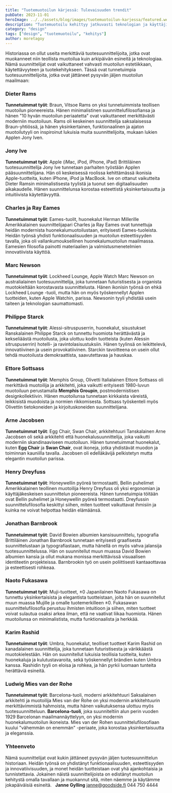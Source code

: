 ```yaml
---
title: "Tuotemuotoilun kärjessä: Tulevaisuuden trendit"
pubDate: 2023-11-01
heroImage: ../../assets/blog/images/tuotemuotoilun-karjessa/featured.webp
description: "Tuotemuotoilu kehittyy jatkuvasti teknologian ja käyttäjien odotusten myötä. Mitkä ovat tärkeimmät trendit, jotka muokkaavat alaa tulevaisuudessa?"
category: "design"
tags: ["design", "tuotemuotoilu", "kehitys"]
author: moretagoy
---
```


Historiassa on ollut useita merkittäviä tuotesuunnittelijoita, jotka ovat muokanneet niin teollista muotoilua kuin arkipäivän esineitä ja teknologiaa. Nämä suunnittelijat ovat vaikuttaneet vahvasti muotoilun estetiikkaan, käytettävyyteen ja tuotekehitykseen. Tässä ovat tunnetuimpia tuotesuunnittelijoita, jotka ovat jättäneet pysyvän jäljen muotoilun maailmaan:

### **Dieter Rams**

**Tunnetuimmat työt**: Braun, Vitsoe Rams on yksi tunnetuimmista teollisen muotoilun pioneereista. Hänen minimalistinen suunnittelufilosofiansa ja hänen "10 hyvän muotoilun periaatetta" ovat vaikuttaneet merkittävästi moderniin muotoiluun. Rams oli keskeinen suunnittelija saksalaisessa Braun-yhtiössä, ja hänen yksinkertainen, funktionaalinen ja ajaton muotoilutyyli on inspiroinut lukuisia muita suunnittelijoita, mukaan lukien Applen Jony Iven.

### **Jony Ive**

**Tunnetuimmat työt**: Apple (iMac, iPod, iPhone, iPad) Brittiläinen tuotesuunnittelija Jony Ive tunnetaan parhaiten työstään Applen pääsuunnittelijana. Hän oli keskeisessä roolissa kehittämässä ikonisia Apple-tuotteita, kuten iPhone, iPod ja MacBook. Ive on ottanut vaikutteita Dieter Ramsin minimalistisesta tyylistä ja tuonut sen digitaalisuuden aikakaudelle. Hänen suunnittelunsa korostaa esteettistä yksinkertaisuutta ja intuitiivista käytettävyyttä.

### **Charles ja Ray Eames**

**Tunnetuimmat työt**: Eames-tuolit, huonekalut Herman Millerille Amerikkalainen suunnittelijapari Charles ja Ray Eames ovat tunnettuja heidän modernista huonekalumuotoilustaan, erityisesti Eames-tuoleista. Heidän työnsä yhdisti funktionaalisuuden ja muotoilun esteettisyyden tavalla, joka oli vallankumouksellinen huonekalumuotoilun maailmassa. Eamesien filosofia painotti materiaalien ja valmistusmenetelmien innovatiivista käyttöä.

### **Marc Newson**

**Tunnetuimmat työt**: Lockheed Lounge, Apple Watch Marc Newson on australialainen tuotesuunnittelija, joka tunnetaan futuristisesta ja organista muotokieltään korostavasta suunnittelusta. Hänen ikonisin työnsä on ehkä Lockheed Lounge -tuoli, mutta hän on myös työskennellyt Applen tuotteiden, kuten Apple Watchin, parissa. Newsonin tyyli yhdistää usein taiteen ja teknologian saumattomasti.

### **Philippe Starck**

**Tunnetuimmat työt**: Alessi-sitruspuserrin, huonekalut, sisustukset Ranskalainen Philippe Starck on tunnettu huomiota herättävästä ja kekseliäästä muotoilusta, joka ulottuu kodin tuotteista (kuten Alessin sitruspuserrin) hotelli- ja ravintolasisustuksiin. Hänen tyylinsä on leikittelevä, innovatiivinen ja usein provokatiivinen. Starckin tavoitteena on usein ollut tehdä muotoilusta demokraattista, saavutettavaa ja hauskaa.

### **Ettore Sottsass**

**Tunnetuimmat työt**: Memphis Group, Olivetti Italialainen Ettore Sottsass oli merkittävä muotoilija ja arkkitehti, joka vaikutti erityisesti 1980-luvun muotoiluun perustamalla **Memphis Groupin**, postmodernistisen designkollektiivin. Hänen muotoilunsa tunnetaan kirkkaista väreistä, leikkisistä muodoista ja normien rikkomisesta. Sottsass työskenteli myös Olivettin tietokoneiden ja kirjoituskoneiden suunnittelijana.

### **Arne Jacobsen**

**Tunnetuimmat työt**: Egg Chair, Swan Chair, arkkitehtuuri Tanskalainen Arne Jacobsen oli sekä arkkitehti että huonekalusuunnittelija, joka vaikutti moderniin skandinaaviseen muotoiluun. Hänen tunnetuimmat huonekalut, kuten **Egg Chair** ja **Swan Chair**, ovat ikoneja, jotka yhdistävät muodon ja toiminnan kauniilla tavalla. Jacobsen oli edelläkävijä pelkistetyn mutta elegantin muotoilun parissa.

### **Henry Dreyfuss**

**Tunnetuimmat työt**: Honeywellin pyöreä termostaatti, Bellin puhelimet Amerikkalainen teollinen muotoilija Henry Dreyfuss oli yksi ergonomian ja käyttäjäkeskeisen suunnittelun pioneereista. Hänen tunnetuimpia töitään ovat Bellin puhelimet ja Honeywellin pyöreä termostaatti. Dreyfussin suunnittelufilosofia keskittyi siihen, miten tuotteet vaikuttavat ihmisiin ja kuinka ne voivat helpottaa heidän elämäänsä.

### **Jonathan Barnbrook**

**Tunnetuimmat työt**: David Bowien albumien kansisuunnittelu, typografia Brittiläinen Jonathan Barnbrook tunnetaan erityisesti graafisesta suunnittelustaan ja typografiastaan, mutta hänellä on myös vahva jalansija tuotesuunnittelussa. Hän on suunnitellut muun muassa David Bowien albumien kansia ja ollut mukana monissa merkittävissä visuaalisen identiteetin projekteissa. Barnbrookin työ on usein poliittisesti kantaaottavaa ja esteettisesti rohkeaa.

### **Naoto Fukasawa**

**Tunnetuimmat työt**: Muji-tuotteet, ±0 Japanilainen Naoto Fukasawa on tunnettu yksinkertaisista ja elegantista tuotteistaan, joita hän on suunnitellut muun muassa Mujille ja omalle tuotemerkilleen ±0. Fukasawan suunnittelufilosofia perustuu ihmisten intuitioon ja siihen, miten tuotteet voivat sulautua osaksi arkea ilman, että ne vaativat liikaa huomiota. Hänen muotoilunsa on minimalistista, mutta funktionaalista ja herkkää.

### **Karim Rashid**

**Tunnetuimmat työt**: Umbra, huonekalut, teolliset tuotteet Karim Rashid on kanadalainen suunnittelija, joka tunnetaan futuristisesta ja värikkäästä muotokielestään. Hän on suunnitellut lukuisia teollisia tuotteita, kuten huonekaluja ja kulutustavaroita, sekä työskennellyt brändien kuten Umbra kanssa. Rashidin tyyli on eloisa ja rohkea, ja hän pyrkii luomaan tunteita herättäviä esineitä.

### **Ludwig Mies van der Rohe**

**Tunnetuimmat työt**: Barcelona-tuoli, moderni arkkitehtuuri Saksalainen arkkitehti ja muotoilija Mies van der Rohe on yksi modernin arkkitehtuurin merkittävimmistä hahmoista, mutta hänen vaikutuksensa ulottuu myös tuotesuunnitteluun. **Barcelona-tuoli**, joka suunniteltiin alun perin vuoden 1929 Barcelonan maailmannäyttelyyn, on yksi modernin huonekalumuotoilun ikoneista. Mies van der Rohen suunnittelufilosofiaan kuului "vähemmän on enemmän" -periaate, joka korostaa yksinkertaisuutta ja eleganssia.

### Yhteenveto

Nämä suunnittelijat ovat kukin jättäneet pysyvän jäljen tuotesuunnittelun historiaan. Heidän työnsä on yhdistänyt funktionaalisuuden, esteettisyyden ja innovatiivisuuden, ja monet heidän tuotteistaan ovat yhä ajankohtaisia ja tunnistettavia. Jokainen näistä suunnittelijoista on edistänyt muotoilun kehitystä omalla tavallaan ja muokannut sitä, miten näemme ja käytämme jokapäiväisiä esineitä.   **Janne Gylling** janne@goodside.fi 044 750 4444